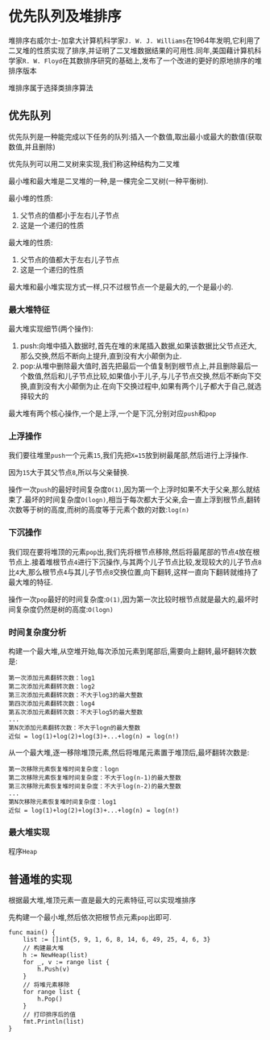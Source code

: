 # 优先队列及堆排序
堆排序右威尔士-加拿大计算机科学家`J. W. J. Williams`在1964年发明,它利用了二叉堆的性质实现了排序,并证明了二叉堆数据结果的可用性.同年,美国藉计算机科学家`R. W. Floyd`在其数排序研究的基础上,发布了一个改进的更好的原地排序的堆排序版本

堆排序属于选择类排序算法

## 优先队列
优先队列是一种能完成以下任务的队列:插入一个数值,取出最小或最大的数值(获取数值,并且删除)

优先队列可以用二叉树来实现,我们称这种结构为二叉堆

最小堆和最大堆是二叉堆的一种,是一棵完全二叉树(一种平衡树).

最小堆的性质:
1. 父节点的值都小于左右儿子节点
2. 这是一个递归的性质

最大堆的性质:
1. 父节点的值都大于左右儿子节点
2. 这是一个递归的性质

最大堆和最小堆实现方式一样,只不过根节点一个是最大的,一个是最小的.

### 最大堆特征
最大堆实现细节(两个操作):
1. push:向堆中插入数据时,首先在堆的末尾插入数据,如果该数据比父节点还大,那么交换,然后不断向上提升,直到没有大小颠倒为止.
2. pop:从堆中删除最大值时,首先把最后一个值复制到根节点上,并且删除最后一个数值,然后和儿子节点比较,如果值小于儿子,与儿子节点交换,然后不断向下交换,直到没有大小颠倒为止.在向下交换过程中,如果有两个儿子都大于自己,就选择较大的

最大堆有两个核心操作,一个是上浮,一个是下沉,分别对应`push`和`pop`

### 上浮操作
我们要往堆里`push`一个元素`15`,我们先把`X=15`放到树最尾部,然后进行上浮操作.

因为`15`大于其父节点`8`,所以与父亲替换.

操作一次`push`的最好时间复杂度`O(1)`,因为第一个上浮时如果不大于父亲,那么就结束了.最坏的时间复杂度`O(logn)`,相当于每次都大于父亲,会一直上浮到根节点,翻转次数等于树的高度,而树的高度等于元素个数的对数:`log(n)`

### 下沉操作
我们现在要将堆顶的元素`pop`出,我们先将根节点移除,然后将最尾部的节点`4`放在根节点上.接着堆根节点`4`进行下沉操作,与其两个儿子节点比较,发现较大的儿子节点`8`比`4`大,那么根节点`4`与其儿子节点`8`交换位置,向下翻转,这样一直向下翻转就维持了最大堆的特征.

操作一次`pop`最好的时间复杂度:`O(1)`,因为第一次比较时根节点就是最大的,最坏时间复杂度仍然是树的高度:`O(logn)`

### 时间复杂度分析
构建一个最大堆,从空堆开始,每次添加元素到尾部后,需要向上翻转,最坏翻转次数是:
```
第一次添加元素翻转次数：log1
第二次添加元素翻转次数：log2
第三次添加元素翻转次数：不大于log3的最大整数
第四次添加元素翻转次数：log4
第五次添加元素翻转次数：不大于log5的最大整数
...
第N次添加元素翻转次数：不大于logn的最大整数
近似 = log(1)+log(2)+log(3)+...+log(n) = log(n!)
```

从一个最大堆,逐一移除堆顶元素,然后将堆尾元素置于堆顶后,最坏翻转次数是:
```
第一次移除元素恢复堆时间复杂度：logn
第二次移除元素恢复堆时间复杂度：不大于log(n-1)的最大整数
第三次移除元素恢复堆时间复杂度：不大于log(n-2)的最大整数
...
第N次移除元素恢复堆时间复杂度：log1
近似 = log(1)+log(2)+log(3)+...+log(n) = log(n!)
```

### 最大堆实现
程序`Heap`

## 普通堆的实现
根据最大堆,堆顶元素一直是最大的元素特征,可以实现堆排序

先构建一个最小堆,然后依次把根节点元素`pop`出即可.
```
func main() {
    list := []int{5, 9, 1, 6, 8, 14, 6, 49, 25, 4, 6, 3}
    // 构建最大堆
    h := NewHeap(list)
    for _, v := range list {
        h.Push(v)
    }
    // 将堆元素移除
    for range list {
        h.Pop()
    }
    // 打印排序后的值
    fmt.Println(list)
}
```